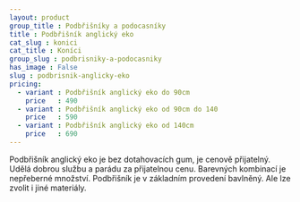 ```yaml
---
layout: product
group_title : Podbřišníky a podocasníky
title : Podbřišník anglický eko
cat_slug : konici
cat_title : Koníci
group_slug : podbrisniky-a-podocasniky
has_image : False
slug : podbrisnik-anglicky-eko
pricing:
  - variant : Podbřišník anglický eko do 90cm
    price   : 490
  - variant : Podbřišník anglický eko od 90cm do 140
    price   : 590
  - variant : Podbřišník anglický eko od 140cm
    price   : 690
---
```


Podbřišník anglický eko je bez dotahovacích gum, je cenově přijatelný. Udělá dobrou službu a parádu za přijatelnou cenu. Barevných kombinací je nepřeberné množství. Podbřišník je v základním provedení bavlněný. Ale lze zvolit i jiné materiály.

